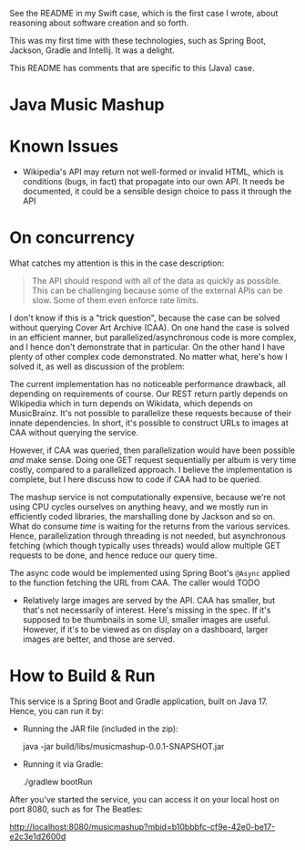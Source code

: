
See the README in my Swift case, which is the first case I wrote, about reasoning about software creation and so forth.

This was my first time with these technologies, such as Spring Boot, Jackson, Gradle and Intellij. It was a delight.

This README has comments that are specific to this (Java) case.

# Java Music Mashup

# Known Issues

* Wikipedia's API may return not well-formed or invalid HTML, which is conditions (bugs, in fact) that propagate into our own API. It needs be documented, it could be a sensible design choice to pass it through the API

# On concurrency

What catches my attention is this in the case description:

> The API should respond with all of the data as quickly as possible. This can be challenging because some of the external APIs can be slow. Some of them even enforce rate limits.

I don't know if this is a "trick question", because the case can be solved without querying Cover Art Archive (CAA). On one hand the case is solved in an efficient manner, but parallelized/asynchronous code is more complex, and I hence don't demonstrate that in particular. On the other hand I have plenty of other complex code demonstrated. No matter what, here's how I solved it, as well as discussion of the problem:

The current implementation has no noticeable performance drawback, all depending on requirements of course. Our REST return partly depends on Wikipedia which in turn depends on Wikidata, which depends on MusicBrainz. It's not possible to parallelize these requests because of their innate dependencies. In short, it's possible to construct URLs to images at CAA without querying the service.

However, if CAA was queried, then parallelization would have been possible *and* make sense. Doing one GET request sequentially per album is very time costly, compared to a parallelized approach. I believe the implementation is complete, but I here discuss how to code if CAA had to be queried.

The mashup service is not computationally expensive, because we're not using CPU cycles ourselves on anything heavy, and we mostly run in efficiently coded libraries, the marshalling done by Jackson and so on. What do consume *time* is waiting for the returns from the various services. Hence, parallelization through threading is not needed, but asynchronous fetching (which though typically uses threads) would allow multiple GET requests to be done, and hence reduce our query time.

The async code would be implemented using Spring Boot's `@Async` applied to the function fetching the URL from CAA. The caller would TODO

* Relatively large images are served by the API. CAA has smaller, but that's not necessarily of interest. Here's missing in the spec. If it's supposed to be thumbnails in some UI, smaller images are useful. However, if it's to be viewed as on display on a dashboard, larger images are better, and those are served.

# How to Build & Run

This service is a Spring Boot and Gradle application, built on Java 17. Hence, you can run it by:

* Running the JAR file (included in the zip):

    java -jar build/libs/musicmashup-0.0.1-SNAPSHOT.jar

* Running it via Gradle:

    ./gradlew bootRun

After you've started the service, you can access it on your local host on port 8080, such as for The Beatles:

<http://localhost:8080/musicmashup?mbid=b10bbbfc-cf9e-42e0-be17-e2c3e1d2600d>

